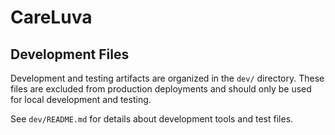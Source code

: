 # CareLuva

## Development Files

Development and testing artifacts are organized in the `dev/` directory. These files are excluded from production deployments and should only be used for local development and testing.

See `dev/README.md` for details about development tools and test files.